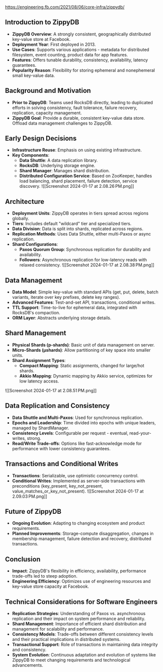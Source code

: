 https://engineering.fb.com/2021/08/06/core-infra/zippydb/
## Introduction to ZippyDB
- **ZippyDB Overview**: A strongly consistent, geographically distributed key-value store at Facebook. 
- **Deployment Year**: First deployed in 2013.
- **Use Cases**: Supports various applications - metadata for distributed filesystem, event counting, product data for app features.
- **Features**: Offers tunable durability, consistency, availability, latency guarantees.
- **Popularity Reason**: Flexibility for storing ephemeral and nonephemeral small key-value data.
## Background and Motivation
- **Prior to ZippyDB**: Teams used RocksDB directly, leading to duplicated efforts in solving consistency, fault tolerance, failure recovery, replication, capacity management.
- **ZippyDB Goal**: Provide a durable, consistent key-value data store. Offload data management challenges to ZippyDB.
## Early Design Decisions
- **Infrastructure Reuse**: Emphasis on using existing infrastructure.
- **Key Components**:
  - **Data Shuttle**: A data replication library.
  - **RocksDB**: Underlying storage engine.
  - **Shard Manager**: Manages shard distribution.
  - **Distributed Configuration Service**: Based on ZooKeeper, handles load balancing, shard placement, failure detection, service discovery.
![[Screenshot 2024-01-17 at 2.08.26 PM.png]]
## Architecture
- **Deployment Units**: ZippyDB operates in tiers spread across regions globally.
- **Tiers**: Includes default "wildcard" tier and specialized tiers.
- **Data Division**: Data is split into shards, replicated across regions.
- **Replication Methods**: Uses Data Shuttle, either multi-Paxos or async replication.
- **Shard Configurations**:
  - **Paxos Quorum Group**: Synchronous replication for durability and availability.
  - **Followers**: Asynchronous replication for low-latency reads with relaxed consistency.
![[Screenshot 2024-01-17 at 2.08.38 PM.png]]
## Data Management
- **Data Model**: Simple key-value with standard APIs (get, put, delete, batch variants, iterate over key prefixes, delete key ranges).
- **Advanced Features**: Test-and-set API, transactions, conditional writes.
- **TTL Support**: Time-to-live for ephemeral data, integrated with RocksDB's compaction.
- **ORM Layer**: Abstracts underlying storage details.
## Shard Management
- **Physical Shards (p-shards)**: Basic unit of data management on server.
- **Micro-Shards (μshards)**: Allow partitioning of key space into smaller units.
- **Shard Assignment Types**:
  - **Compact Mapping**: Static assignments, changed for large/hot shards.
  - **Akkio Mapping**: Dynamic mapping by Akkio service, optimizes for low latency access.

![[Screenshot 2024-01-17 at 2.08.51 PM.png]]
## Data Replication and Consistency
- **Data Shuttle and Multi-Paxos**: Used for synchronous replication.
- **Epochs and Leadership**: Time divided into epochs with unique leaders, managed by ShardManager.
- **Consistency Levels**: Configurable per request - eventual, read-your-writes, strong.
- **Read/Write Trade-offs**: Options like fast-acknowledge mode for performance with lower consistency guarantees.
## Transactions and Conditional Writes
- **Transactions**: Serializable, use optimistic concurrency control.
- **Conditional Writes**: Implemented as server-side transactions with preconditions (key_present, key_not_present, value_matches_or_key_not_present).
![[Screenshot 2024-01-17 at 2.09.03 PM.png]]
## Future of ZippyDB
- **Ongoing Evolution**: Adapting to changing ecosystem and product requirements.
- **Planned Improvements**: Storage-compute disaggregation, changes in membership management, failure detection and recovery, distributed transactions.
## Conclusion
- **Impact**: ZippyDB's flexibility in efficiency, availability, performance trade-offs led to steep adoption.
- **Engineering Efficiency**: Optimizes use of engineering resources and key-value store capacity at Facebook.
## Technical Considerations for Software Engineers
- **Replication Strategies**: Understanding of Paxos vs. asynchronous replication and their impact on system performance and reliability.
- **Shard Management**: Importance of efficient shard distribution and management for scalability and performance.
- **Consistency Models**: Trade-offs between different consistency levels and their practical implications in distributed systems.
- **Transactional Support**: Role of transactions in maintaining data integrity and consistency.
- **System Evolution**: Continuous adaptation and evolution of systems like ZippyDB to meet changing requirements and technological advancements.